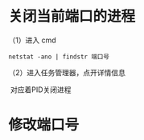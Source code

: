 # 关闭当前端口的进程



（1）进入 cmd

```shell
netstat -ano | findstr 端口号
```



（2）进入任务管理器，点开详情信息

​	对应着PID关闭进程











# 修改端口号



